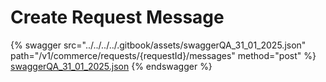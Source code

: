 # Create Request Message

{% swagger src="../../../../.gitbook/assets/swaggerQA_31_01_2025.json" path="/v1/commerce/requests/{requestId}/messages" method="post" %}
[swaggerQA_31_01_2025.json](../../../../.gitbook/assets/swaggerQA_31_01_2025.json)
{% endswagger %}
